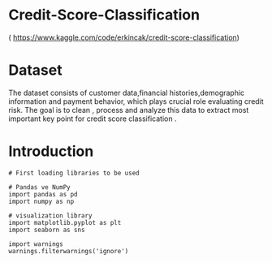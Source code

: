 # Credit-Score-Classification 
( https://www.kaggle.com/code/erkincak/credit-score-classification)

# Dataset
The dataset consists of customer data,financial histories,demographic information and payment behavior, which plays crucial role evaluating credit risk. The goal is to clean , process and analyze this data to extract most important key point for credit score classification .

# Introduction
```
# First loading libraries to be used

# Pandas ve NumPy
import pandas as pd
import numpy as np

# visualization library
import matplotlib.pyplot as plt
import seaborn as sns

import warnings
warnings.filterwarnings('ignore')
```
